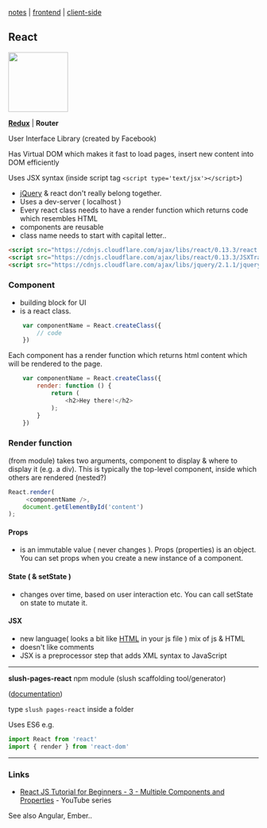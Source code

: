 [notes](../notes.md) | [frontend](../frontend.md) | [client-side](../client-side.md)

## React
<a href='https://facebook.github.io/react/'><img src="http://yycjs.com/real-world-react/img/react-logo.png" height="120" width="120"></a>

**[Redux](redux.md)** | **Router**

User Interface Library (created by Facebook)

Has Virtual DOM which makes it fast to load pages, insert new content into DOM efficiently

Uses JSX syntax (inside script tag `<script type='text/jsx'></script>`)

- [jQuery](../javascript/jquery.md) & react don't really belong together.
- Uses a dev-server ( localhost )
- Every react class needs to have a render function which returns code which resembles HTML
- components are reusable
- class name needs to start with capital letter..

```html
<script src="https://cdnjs.cloudflare.com/ajax/libs/react/0.13.3/react.js"></script>
<script src="https://cdnjs.cloudflare.com/ajax/libs/react/0.13.3/JSXTransformer.js"></script>
<script src="https://cdnjs.cloudflare.com/ajax/libs/jquery/2.1.1/jquery.min.js"></script>
```

### Component
- building block for UI
- is a react class.


```javascript
    var componentName = React.createClass({
        // code
    })
```

Each component has a render function which returns html content which will be rendered to the page.

```javascript
    var componentName = React.createClass({
        render: function () {
            return (
                <h2>Hey there!</h2>
            );
        }
    })
```

### Render function
(from module) takes two arguments, component to display & where to display it (e.g. a div). This is typically the top-level component, inside which others are rendered (nested?)

```javascript
React.render(
     <componentName />,
    document.getElementById('content')
);
```

#### Props
- is an immutable value ( never changes ). Props (properties) is an object.
You can set props when you create a new instance of a component.

#### State ( & setState )
- changes over time, based on user interaction etc. You can call setState on state to mutate it.

#### JSX
- new language( looks a bit like [HTML](../HTML.HTML.md) in your js file ) mix of js & HTML
- doesn't like comments
- JSX is a preprocessor step that adds XML syntax to JavaScript

---

**slush-pages-react** npm module (slush scaffolding tool/generator)

([documentation](https://www.npmjs.com/package/slush-pages-react))

type `slush pages-react` inside a folder

Uses ES6 e.g.

```javascript
import React from 'react'
import { render } from 'react-dom'
```

---

### Links
- [React JS Tutorial for Beginners - 3 - Multiple Components and Properties](https://www.youtube.com/watch?v=JR-Cr_PSVV4&list=PL6gx4Cwl9DGBhLZx_5C-jqECBE4HIID_k&index=3) - YouTube series

See also Angular, Ember..
